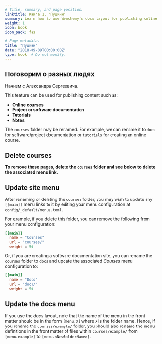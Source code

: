```yaml
---
# Title, summary, and page position.
linktitle: Книга 1. "Пушкин"
summary: Learn how to use Wowchemy's docs layout for publishing online courses, software documentation, and tutorials.
weight: 1
icon: book
icon_pack: fas

# Page metadata.
title: "Пушкин"
date: "2018-09-09T00:00:00Z"
type: book  # Do not modify.
---
```


## Поговорим о разных людях

Начнем с Александра Сергеевича.

This feature can be used for publishing content such as:

* **Online courses**
* **Project or software documentation**
* **Tutorials**
* **Notes**

The `courses` folder may be renamed. For example, we can rename it to `docs` for software/project documentation or `tutorials` for creating an online course.

## Delete courses

**To remove these pages, delete the `courses` folder and see below to delete the associated menu link.**

## Update site menu

After renaming or deleting the `courses` folder, you may wish to update any `[[main]]` menu links to it by editing your menu configuration at `config/_default/menus.toml`.

For example, if you delete this folder, you can remove the following from your menu configuration:

```toml
[[main]]
  name = "Courses"
  url = "courses/"
  weight = 50
```

Or, if you are creating a software documentation site, you can rename the `courses` folder to `docs` and update the associated *Courses* menu configuration to:

```toml
[[main]]
  name = "Docs"
  url = "docs/"
  weight = 50
```

## Update the docs menu

If you use the *docs* layout, note that the name of the menu in the front matter should be in the form `[menu.X]` where `X` is the folder name. Hence, if you rename the `courses/example/` folder, you should also rename the menu definitions in the front matter of files within `courses/example/` from `[menu.example]` to `[menu.<NewFolderName>]`.
